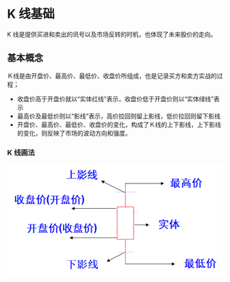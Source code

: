 # K 线基础

K 线是提供买进和卖出的讯号以及市场反转的时机，也体现了未来股价的走向。

## 基本概念

Ｋ线是由开盘价、最高价、最低价、收盘价所组成，也是记录买方和卖方实战的过程；

- 收盘价高于开盘价就以“实体红线”表示，收盘价低于开盘价则以“实体绿线”表示
- 最高价及最低价则以“影线”表示，高价拉回则留上影线，低价拉回则留下影线
- 开盘价、最高价、最低价、收盘价的变化，构成了Ｋ线的上下影线，上下影线的变化，则反映了市场的波动方向和强度。

### K 线画法

![alt text](image-2.png)
